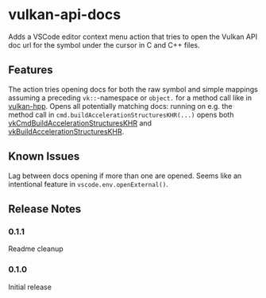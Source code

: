 # vulkan-api-docs

Adds a VSCode editor context menu action that tries to open the Vulkan API doc url for the symbol under the cursor in C and C++ files.

## Features

The action tries opening docs for both the raw symbol and simple mappings assuming a preceding `vk::`-namespace or `object.` for a method call like in [vulkan-hpp](https://github.com/KhronosGroup/Vulkan-Hpp). Opens all potentially matching docs: running on e.g. the method call in `cmd.buildAccelerationStructuresKHR(...)` opens both [vkCmdBuildAccelerationStructuresKHR](https://registry.khronos.org/vulkan/specs/1.3-extensions/man/html/vkCmdBuildAccelerationStructuresKHR.html) and [vkBuildAccelerationStructuresKHR](https://registry.khronos.org/vulkan/specs/1.3-extensions/man/html/vkBuildAccelerationStructuresKHR.html).

## Known Issues

Lag between docs opening if more than one are opened. Seems like an intentional feature in `vscode.env.openExternal()`.

## Release Notes

### 0.1.1

Readme cleanup

### 0.1.0

Initial release
